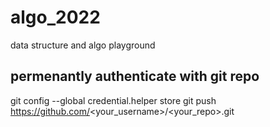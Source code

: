 # algo_2022
data structure and algo playground

## permenantly authenticate with git repo
git config --global credential.helper store
git push https://github.com/<your_username>/<your_repo>.git
